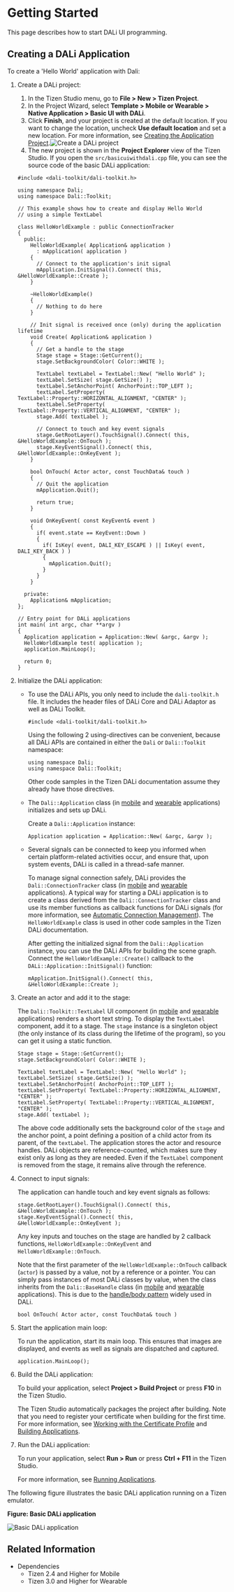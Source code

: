 # Getting Started


This page describes how to start DALi UI programming.

## Creating a DALi Application

To create a 'Hello World' application with Dali:

1. Create a DALi project:

   1. In the Tizen Studio menu, go to **File > New > Tizen Project**.
   2. In the Project Wizard, select **Template > Mobile or Wearable > Native Application > Basic UI with DALi**.
   3. Click **Finish**, and your project is created at the default location. If you want to change the location, uncheck **Use default location** and set a new location. For more information, see [Creating the Application Project](../../../tutorials/process/app-dev-process.md#creating).![Create a DALi project](./media/tizen_project_dali.png)
   4. The new project is shown in the **Project Explorer** view of the Tizen Studio. If you open the `src/basicuiwithdali.cpp` file, you can see the source code of the basic DALi application:

    ```
    #include <dali-toolkit/dali-toolkit.h>

    using namespace Dali;
    using namespace Dali::Toolkit;

    // This example shows how to create and display Hello World
    // using a simple TextLabel

    class HelloWorldExample : public ConnectionTracker
    {
      public:
        HelloWorldExample( Application& application )
          : mApplication( application )
        {
          // Connect to the application's init signal
          mApplication.InitSignal().Connect( this, &HelloWorldExample::Create );
        }

        ~HelloWorldExample()
        {
          // Nothing to do here
        }

        // Init signal is received once (only) during the application lifetime
        void Create( Application& application )
        {
          // Get a handle to the stage
          Stage stage = Stage::GetCurrent();
          stage.SetBackgroundColor( Color::WHITE );

          TextLabel textLabel = TextLabel::New( "Hello World" );
          textLabel.SetSize( stage.GetSize() );
          textLabel.SetAnchorPoint( AnchorPoint::TOP_LEFT );
          textLabel.SetProperty( TextLabel::Property::HORIZONTAL_ALIGNMENT, "CENTER" );
          textLabel.SetProperty( TextLabel::Property::VERTICAL_ALIGNMENT, "CENTER" );
          stage.Add( textLabel );

          // Connect to touch and key event signals
          stage.GetRootLayer().TouchSignal().Connect( this, &HelloWorldExample::OnTouch );
          stage.KeyEventSignal().Connect( this, &HelloWorldExample::OnKeyEvent );
        }

        bool OnTouch( Actor actor, const TouchData& touch )
        {
          // Quit the application
          mApplication.Quit();

          return true;
        }

        void OnKeyEvent( const KeyEvent& event )
        {
          if( event.state == KeyEvent::Down )
          {
            if( IsKey( event, DALI_KEY_ESCAPE ) || IsKey( event, DALI_KEY_BACK ) )
            {
              mApplication.Quit();
            }
          }
        }

      private:
        Application& mApplication;
    };

    // Entry point for DALi applications
    int main( int argc, char **argv )
    {
      Application application = Application::New( &argc, &argv );
      HelloWorldExample test( application );
      application.MainLoop();

      return 0;
    }
    ```

2. Initialize the DALi application:

   - To use the DALi APIs, you only need to include the `dali-toolkit.h` file. It includes the header files of DALi Core and DALi Adaptor as well as DALi Toolkit.

     ```
     #include <dali-toolkit/dali-toolkit.h>
     ```

     Using the following 2 using-directives can be convenient, because all DALi APIs are contained in either the `Dali` or `Dali::Toolkit` namespace:

     ```
     using namespace Dali;
     using namespace Dali::Toolkit;
     ```

     Other code samples in the Tizen DALi documentation assume they already have those directives.

   - The `Dali::Application` class (in [mobile](../../../api/mobile/latest/classDali_1_1Application.html) and [wearable](../../../api/wearable/latest/classDali_1_1Application.html) applications) initializes and sets up DALi.

     Create a `Dali::Application` instance:

     ```
     Application application = Application::New( &argc, &argv );
     ```

   - Several signals can be connected to keep you informed when certain platform-related activities occur, and ensure that, upon system events, DALi is called in a thread-safe manner.

     To manage signal connection safely, DALi provides the `Dali::ConnectionTracker` class (in [mobile](../../../api/mobile/latest/classDali_1_1ConnectionTracker.html) and [wearable](../../../api/wearable/latest/classDali_1_1ConnectionTracker.html) applications). A typical way for starting a DALi application is to create a class derived from the `Dali::ConnectionTracker` class and use its member functions as callback functions for DALi signals (for more information, see [Automatic Connection Management](event-handling.md#automatic-connection-management)). The `HelloWorldExample` class is used in other code samples in the Tizen DALi documentation.

     After getting the initialized signal from the `Dali::Application` instance, you can use the DALi APIs for building the scene graph. Connect the `HelloWorldExample::Create()` callback to the `DALi::Application::InitSignal()` function:

     ```
     mApplication.InitSignal().Connect( this, &HelloWorldExample::Create );
     ```

3. Create an actor and add it to the stage:

   The `Dali::Toolkit::TextLabel` UI component (in [mobile](../../../api/mobile/latest/classDali_1_1Toolkit_1_1TextLabel.html) and [wearable](../../../api/wearable/latest/classDali_1_1Toolkit_1_1TextLabel.html) applications) renders a short text string. To display the `TextLabel` component, add it to a stage. The `stage` instance is a singleton object (the only instance of its class during the lifetime of the program), so you can get it using a static function.

   ```
   Stage stage = Stage::GetCurrent();
   stage.SetBackgroundColor( Color::WHITE );

   TextLabel textLabel = TextLabel::New( "Hello World" );
   textLabel.SetSize( stage.GetSize() );
   textLabel.SetAnchorPoint( AnchorPoint::TOP_LEFT );
   textLabel.SetProperty( TextLabel::Property::HORIZONTAL_ALIGNMENT, "CENTER" );
   textLabel.SetProperty( TextLabel::Property::VERTICAL_ALIGNMENT, "CENTER" );
   stage.Add( textLabel );
   ```

   The above code additionally sets the background color of the `stage` and the anchor point, a point defining a position of a child actor from its parent, of the `textLabel`. The application stores the actor and resource handles. DALi objects are reference-counted, which makes sure they exist only as long as they are needed. Even if the `TextLabel` component is removed from the stage, it remains alive through the reference.

4. Connect to input signals:

   The application can handle touch and key event signals as follows:

   ```
   stage.GetRootLayer().TouchSignal().Connect( this, &HelloWorldExample::OnTouch );
   stage.KeyEventSignal().Connect( this, &HelloWorldExample::OnKeyEvent );
   ```

   Any key inputs and touches on the stage are handled by 2 callback functions, `HelloWorldExample::OnKeyEvent` and `HelloWorldExample::OnTouch`.

   Note that the first parameter of the `HelloWorldExample::OnTouch` callback (`actor`) is passed by a value, not by a reference or a pointer. You can simply pass instances of most DALi classes by value, when the class inherits from the `Dali::BaseHandle` class (in [mobile](../../../api/mobile/latest/classDali_1_1BaseHandle.html) and [wearable](../../../api/wearable/latest/classDali_1_1BaseHandle.html) applications). This is due to the [handle/body pattern](handle.md) widely used in DALi.

   ```
   bool OnTouch( Actor actor, const TouchData& touch )
   ```

5. Start the application main loop:

   To run the application, start its main loop. This ensures that images are displayed, and events as well as signals are dispatched and captured.

   ```
   application.MainLoop();
   ```

6. Build the DALi application:

   To build your application, select **Project > Build Project** or press **F10** in the Tizen Studio.

   The Tizen Studio automatically packages the project after building. Note that you need to register your certificate when building for the first time. For more information, see [Working with the Certificate Profile](../../../../tizen-studio/common-tools/certificate-registration.md) and [Building Applications](../../../tutorials/process/building-app.md).

7. Run the DALi application:

   To run your application, select **Run > Run** or press **Ctrl + F11** in the Tizen Studio.

   For more information, see [Running Applications](../../../tutorials/process/running-app.md).

The following figure illustrates the basic DALi application running on a Tizen emulator.

**Figure: Basic DALi application**

![Basic DALi application](./media/hello_world_dali.png)

## Related Information
- Dependencies
  - Tizen 2.4 and Higher for Mobile
  - Tizen 3.0 and Higher for Wearable
